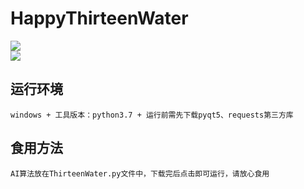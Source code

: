 # HappyThirteenWater
![](https://img.shields.io/badge/python-3.7-green)<br>
![](https://img.shields.io/badge/HappyThirTeenWater-v1.0.0-brightgreen)

## 运行环境
    windows + 工具版本：python3.7 + 运行前需先下载pyqt5、requests第三方库
## 食用方法
    AI算法放在ThirteenWater.py文件中，下载完后点击即可运行，请放心食用
